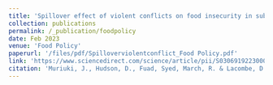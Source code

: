 ```yaml
---
title: 'Spillover effect of violent conflicts on food insecurity in sub-Saharan Africa'
collection: publications
permalink: /_publication/foodpolicy
date: Feb 2023
venue: 'Food Policy'
paperurl: '/files/pdf/Spilloverviolentconflict_Food Policy.pdf'
link: 'https://www.sciencedirect.com/science/article/pii/S0306919223000155' 
citation: 'Muriuki, J., Hudson, D., Fuad, Syed, March, R. & Lacombe, D. (2023). &quot;Spillover effect of violent conflicts on food insecurity in sub-Saharan Africa.&quot; <i>Food Policy</i>. 115.'
---
```

